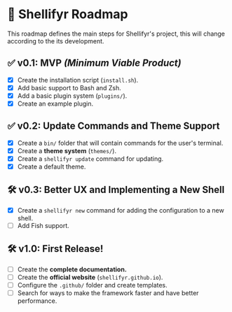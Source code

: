 # 📌 Shellifyr Roadmap

This roadmap defines the main steps for Shellifyr's project, this will change according to the its development.

## ✅ **v0.1:** MVP *(Minimum Viable Product)*
- [X] Create the installation script (`install.sh`).
- [X] Add basic support to Bash and Zsh.
- [X] Add a basic plugin system (`plugins/`).
- [X] Create an example plugin.

## ✅ **v0.2:** Update Commands and Theme Support
- [X] Create a `bin/` folder that will contain commands for the user's terminal.
- [X] Create a **theme system** (`themes/`).
- [X] Create a `shellifyr update` command for updating.
- [X] Create a default theme.

## 🛠 **v0.3:** Better UX and Implementing a New Shell
- [X] Create a `shellifyr new` command for adding the configuration to a new shell.
- [ ] Add Fish support.

## 🛠 **v1.0:** First Release!
- [ ] Create the **complete documentation.**
- [ ] Create the **official website** (`shellifyr.github.io`).
- [ ] Configure the `.github/` folder and create templates.
- [ ] Search for ways to make the framework faster and have better performance.
